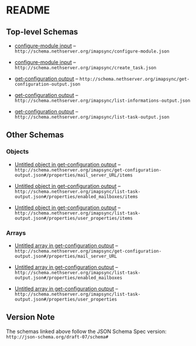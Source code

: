 # README

## Top-level Schemas

*   [configure-module input](./configure-module.md "Configure the module application") – `http://schema.nethserver.org/imapsync/configure-module.json`

*   [configure-module input](./create_task.md "Create user tasks") – `http://schema.nethserver.org/imapsync/create_task.json`

*   [get-configuration output](./get-configuration-output.md "Get imapsync configuration") – `http://schema.nethserver.org/imapsync/get-configuration-output.json`

*   [get-configuration output](./list-informations-output.md "Get imapsync informations on folders/emails count and folders/emails size") – `http://schema.nethserver.org/imapsync/list-informations-output.json`

*   [get-configuration output](./list-task-output.md "Get tasks configuration") – `http://schema.nethserver.org/imapsync/list-task-output.json`

## Other Schemas

### Objects

*   [Untitled object in get-configuration output](./get-configuration-output-properties-mail_server_url-items.md) – `http://schema.nethserver.org/imapsync/get-configuration-output.json#/properties/mail_server_URL/items`

*   [Untitled object in get-configuration output](./list-task-output-properties-enabled_mailboxes-items.md) – `http://schema.nethserver.org/imapsync/list-task-output.json#/properties/enabled_mailboxes/items`

*   [Untitled object in get-configuration output](./list-task-output-properties-user_properties-items.md) – `http://schema.nethserver.org/imapsync/list-task-output.json#/properties/user_properties/items`

### Arrays

*   [Untitled array in get-configuration output](./get-configuration-output-properties-mail_server_url.md) – `http://schema.nethserver.org/imapsync/get-configuration-output.json#/properties/mail_server_URL`

*   [Untitled array in get-configuration output](./list-task-output-properties-enabled_mailboxes.md) – `http://schema.nethserver.org/imapsync/list-task-output.json#/properties/enabled_mailboxes`

*   [Untitled array in get-configuration output](./list-task-output-properties-user_properties.md) – `http://schema.nethserver.org/imapsync/list-task-output.json#/properties/user_properties`

## Version Note

The schemas linked above follow the JSON Schema Spec version: `http://json-schema.org/draft-07/schema#`
